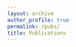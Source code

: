 ```yaml
---
layout: archive
author_profile: true
permalink: /pubs/
title: Publications
---
```


<script src="https://bibbase.org/show?bib=https%3A%2F%2Fapi.zotero.org%2Fusers%2F5306497%2Fcollections%2FHVCYR6QM%2Fitems%3Fkey%3DkLj9Y2QS4wKQwtHaxdrbIgOf%26format%3Dbibtex%26limit%3D100&jsonp=1"></script> 